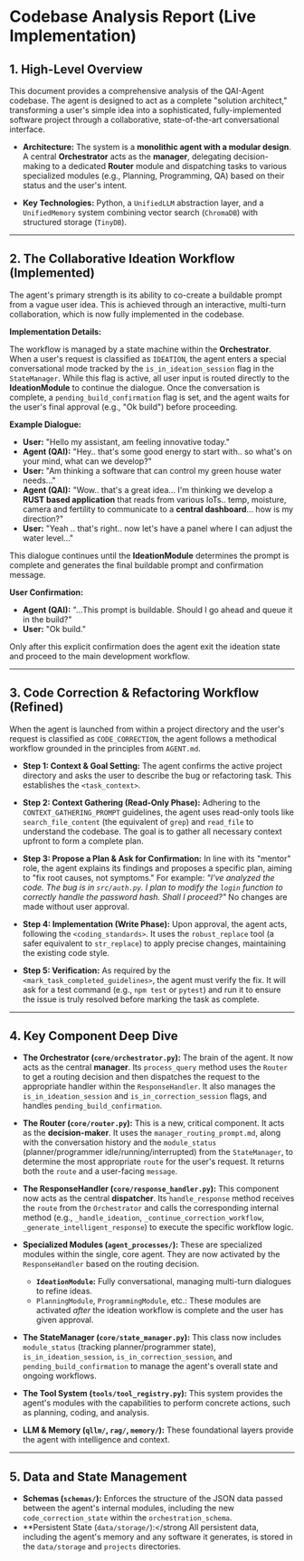 # Codebase Analysis Report (Live Implementation)

## 1. High-Level Overview

This document provides a comprehensive analysis of the QAI-Agent codebase. The agent is designed to act as a complete "solution architect," transforming a user's simple idea into a sophisticated, fully-implemented software project through a collaborative, state-of-the-art conversational interface.

*   **Architecture:** The system is a **monolithic agent with a modular design**. A central **Orchestrator** acts as the **manager**, delegating decision-making to a dedicated **Router** module and dispatching tasks to various specialized modules (e.g., Planning, Programming, QA) based on their status and the user's intent.

*   **Key Technologies:** Python, a `UnifiedLLM` abstraction layer, and a `UnifiedMemory` system combining vector search (`ChromaDB`) with structured storage (`TinyDB`).

---

## 2. The Collaborative Ideation Workflow (Implemented)

The agent's primary strength is its ability to co-create a buildable prompt from a vague user idea. This is achieved through an interactive, multi-turn collaboration, which is now fully implemented in the codebase.

**Implementation Details:**

The workflow is managed by a state machine within the **Orchestrator**. When a user's request is classified as `IDEATION`, the agent enters a special conversational mode tracked by the `is_in_ideation_session` flag in the `StateManager`. While this flag is active, all user input is routed directly to the **IdeationModule** to continue the dialogue. Once the conversation is complete, a `pending_build_confirmation` flag is set, and the agent waits for the user's final approval (e.g., "Ok build") before proceeding.

**Example Dialogue:**

*   **User:** "Hello my assistant, am feeling innovative today."
*   **Agent (QAI):** "Hey.. that's some good energy to start with.. so what's on your mind, what can we develop?"
*   **User:** "Am thinking a software that can control my green house water needs..."
*   **Agent (QAI):** "Wow.. that's a great idea... I'm thinking we develop a **RUST based application** that reads from various IoTs.. temp, moisture, camera and fertility to communicate to a **central dashboard**... how is my direction?"
*   **User:** "Yeah .. that's right.. now let's have a panel where I can adjust the water level..."

This dialogue continues until the **IdeationModule** determines the prompt is complete and generates the final buildable prompt and confirmation message.

**User Confirmation:**

*   **Agent (QAI):** "...This prompt is buildable. Should I go ahead and queue it in the build?"
*   **User:** "Ok build."

Only after this explicit confirmation does the agent exit the ideation state and proceed to the main development workflow.

---

## 3. Code Correction & Refactoring Workflow (Refined)

When the agent is launched from within a project directory and the user's request is classified as `CODE_CORRECTION`, the agent follows a methodical workflow grounded in the principles from `AGENT.md`.

*   **Step 1: Context & Goal Setting:** The agent confirms the active project directory and asks the user to describe the bug or refactoring task. This establishes the `<task_context>`.

*   **Step 2: Context Gathering (Read-Only Phase):** Adhering to the `CONTEXT_GATHERING_PROMPT` guidelines, the agent uses read-only tools like `search_file_content` (the equivalent of `grep`) and `read_file` to understand the codebase. The goal is to gather all necessary context upfront to form a complete plan.

*   **Step 3: Propose a Plan & Ask for Confirmation:** In line with its "mentor" role, the agent explains its findings and proposes a specific plan, aiming to "fix root causes, not symptoms." For example: *"I've analyzed the code. The bug is in `src/auth.py`. I plan to modify the `login` function to correctly handle the password hash. Shall I proceed?"* No changes are made without user approval.

*   **Step 4: Implementation (Write Phase):** Upon approval, the agent acts, following the `<coding_standards>`. It uses the `robust_replace` tool (a safer equivalent to `str_replace`) to apply precise changes, maintaining the existing code style.

*   **Step 5: Verification:** As required by the `<mark_task_completed_guidelines>`, the agent must verify the fix. It will ask for a test command (e.g., `npm test` or `pytest`) and run it to ensure the issue is truly resolved before marking the task as complete.

---

## 4. Key Component Deep Dive

*   **The Orchestrator (`core/orchestrator.py`):** The brain of the agent. It now acts as the central **manager**. Its `process_query` method uses the `Router` to get a routing decision and then dispatches the request to the appropriate handler within the `ResponseHandler`. It also manages the `is_in_ideation_session` and `is_in_correction_session` flags, and handles `pending_build_confirmation`.

*   **The Router (`core/router.py`):** This is a new, critical component. It acts as the **decision-maker**. It uses the `manager_routing_prompt.md`, along with the conversation history and the `module_status` (planner/programmer idle/running/interrupted) from the `StateManager`, to determine the most appropriate `route` for the user's request. It returns both the `route` and a user-facing `message`.

*   **The ResponseHandler (`core/response_handler.py`):** This component now acts as the central **dispatcher**. Its `handle_response` method receives the `route` from the `Orchestrator` and calls the corresponding internal method (e.g., `_handle_ideation`, `_continue_correction_workflow`, `_generate_intelligent_response`) to execute the specific workflow logic.

*   **Specialized Modules (`agent_processes/`):** These are specialized modules within the single, core agent. They are now activated by the `ResponseHandler` based on the routing decision.
    *   **`IdeationModule`:** Fully conversational, managing multi-turn dialogues to refine ideas.
    *   `PlanningModule`, `ProgrammingModule`, etc.: These modules are activated *after* the ideation workflow is complete and the user has given approval.

*   **The StateManager (`core/state_manager.py`):** This class now includes `module_status` (tracking planner/programmer state), `is_in_ideation_session`, `is_in_correction_session`, and `pending_build_confirmation` to manage the agent's overall state and ongoing workflows.

*   **The Tool System (`tools/tool_registry.py`):** This system provides the agent's modules with the capabilities to perform concrete actions, such as planning, coding, and analysis.

*   **LLM & Memory (`qllm/`, `rag/`, `memory/`):** These foundational layers provide the agent with intelligence and context.

---

## 5. Data and State Management

*   **Schemas (`schemas/`):** Enforces the structure of the JSON data passed between the agent's internal modules, including the new `code_correction_state` within the `orchestration_schema`.
*   **Persistent State (`data/storage/`):</strong All persistent data, including the agent's memory and any software it generates, is stored in the `data/storage` and `projects` directories.
